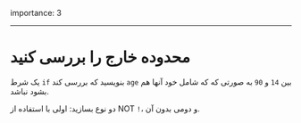importance: 3

---

# محدوده خارج را بررسی کنید

یک شرط `if` بنویسید که بررسی کند `age` بین `14` و `90` به صورتی که که شامل خود آنها هم بشود نباشد.

دو نوع بسازید: اولی با استفاده از NOT `!`، و دومی بدون آن.
